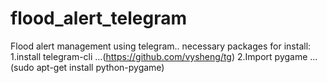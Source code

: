 # flood_alert_telegram
Flood alert management using telegram..
necessary packages for install:
1.install telegram-cli ...(https://github.com/vysheng/tg)
2.Import pygame ...(sudo apt-get install python-pygame)

